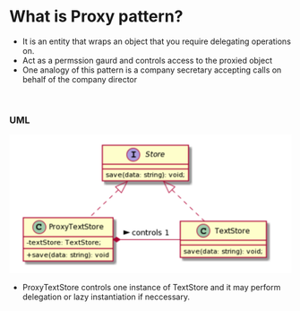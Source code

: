 # What is Proxy pattern?

- It is an entity that wraps an object that you require delegating operations on.
- Act as a permssion gaurd and controls access to the proxied object
- One analogy of this pattern is a company secretary accepting calls on behalf of the company director

&nbsp;

### UML

![](img/proxy-uml.png)

- ProxyTextStore controls one instance of TextStore and it may perform delegation or lazy instantiation if neccessary.
